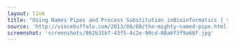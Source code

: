 ```yaml
---
layout: link
title: "Using Names Pipes and Process Substitution inBioinformatics | vince buffalo"
source: 'http://vincebuffalo.com/2013/08/08/the-mighty-named-pipe.html'
screenshot: 'screenshots/862b31b7-43f5-4c2e-90cd-08a6f3f9a68f.jpg'
---
```


